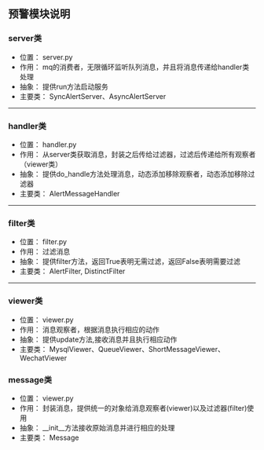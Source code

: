 ## 预警模块说明

### server类
- 位置：
server.py
- 作用：
mq的消费者，无限循环监听队列消息，并且将消息传递给handler类处理
- 抽象：
提供run方法启动服务
- 主要类：
SyncAlertServer、AsyncAlertServer
***
### handler类
- 位置：
handler.py
- 作用：
从server类获取消息，封装之后传给过滤器，过滤后传递给所有观察者（viewer类）
- 抽象：
提供do_handle方法处理消息，动态添加移除观察者，动态添加移除过滤器
- 主要类：
AlertMessageHandler
***
### filter类
- 位置：
filter.py
- 作用：
过滤消息
- 抽象：
提供filter方法，返回True表明无需过滤，返回False表明需要过滤
- 主要类：
AlertFilter, DistinctFilter
***
### viewer类
- 位置：
viewer.py
- 作用：
消息观察者，根据消息执行相应的动作
- 抽象：
提供update方法,接收消息并且执行相应动作
- 主要类：
MysqlViewer、QueueViewer、ShortMessageViewer、WechatViewer
### message类
- 位置：
viewer.py
- 作用：
封装消息，提供统一的对象给消息观察者(viewer)以及过滤器(filter)使用
- 抽象：
__init__方法接收原始消息并进行相应的处理
- 主要类：
Message
